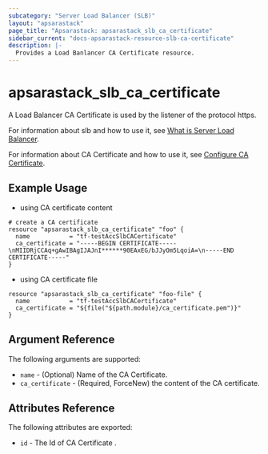```yaml
---
subcategory: "Server Load Balancer (SLB)"
layout: "apsarastack"
page_title: "Apsarastack: apsarastack_slb_ca_certificate"
sidebar_current: "docs-apsarastack-resource-slb-ca-certificate"
description: |-
  Provides a Load Banlancer CA Certificate resource.
---
```


# apsarastack\_slb\_ca\_certificate

A Load Balancer CA Certificate is used by the listener of the protocol https.

For information about slb and how to use it, see [What is Server Load Balancer](https://www.alibabacloud.com/help/doc-detail/27539.htm).

For information about CA Certificate and how to use it, see [Configure CA Certificate](https://www.alibabacloud.com/help/doc-detail/85968.htm).


## Example Usage

* using CA certificate content

```
# create a CA certificate
resource "apsarastack_slb_ca_certificate" "foo" {
  name           = "tf-testAccSlbCACertificate"
  ca_certificate = "-----BEGIN CERTIFICATE-----\nMIIDRjCCAq+gAwIBAgIJAJnI******90EAxEG/bJJyOm5LqoiA=\n-----END CERTIFICATE-----"
}
```

* using CA certificate file

```
resource "apsarastack_slb_ca_certificate" "foo-file" {
  name           = "tf-testAccSlbCACertificate"
  ca_certificate = "${file("${path.module}/ca_certificate.pem")}"
}
```

## Argument Reference

The following arguments are supported:

* `name` - (Optional) Name of the CA Certificate.
* `ca_certificate` - (Required, ForceNew) the content of the CA certificate.
## Attributes Reference

The following attributes are exported:

* `id` - The Id of CA Certificate .
